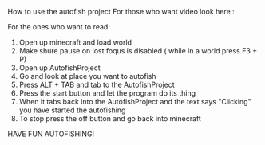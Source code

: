 How to use the autofish project
For those who want video look here :

For the ones who want to read:
1. Open up minecraft and load world
2. Make shure pause on lost foqus is disabled ( while in a world press F3 + P)
3. Open up AutofishProject
4. Go and look at place you want to autofish
5. Press ALT + TAB and tab to the AutofishProject
6. Press the start button and let the program do its thing
7. When it tabs back into the AutofishProject and the text says "Clicking" you  have started the autofishing
8. To stop press the off button and go back into minecraft

HAVE FUN AUTOFISHING!
